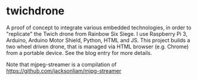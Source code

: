 # twichdrone
A proof of concept to integrate various embedded technologies, in order to "replicate" the Twich drone from Rainbow Six Siege. I use Raspberry Pi 3, Arduino, Arduino Motor Shield, Python, HTML and JS. This project builds a two wheel driven drone, that is managed via HTML browser (e.g. Chrome) from a portable device. See the blog entry for more details.

Note that mjpeg-streamer is a compilation of https://github.com/jacksonliam/mjpg-streamer

